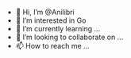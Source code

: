 - 👋 Hi, I’m @Anilibri
- 👀 I’m interested in  Go
- 🌱 I’m currently learning ...
- 💞️ I’m looking to collaborate on ...
- 📫 How to reach me ...

<!---
Anilibri/Anilibri is a ✨ special ✨ repository because its `README.md` (this file) appears on your GitHub profile.
You can click the Preview link to take a look at your changes.
--->
